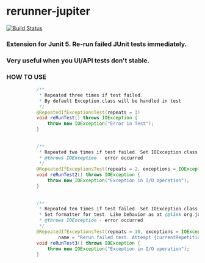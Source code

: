 # rerunner-jupiter
[![Build Status](https://travis-ci.org/artsok/rerunner-jupiter.svg?branch=master)](https://travis-ci.org/artsok/rerunner-jupiter)

### Extension for Junit 5. Re-run failed JUnit tests immediately.
### Very useful when you UI/API tests don't stable.

### HOW TO USE

```java
           /** 
            * Repeated three times if test failed.
            * By default Exception.class will be handled in test
            */
           @RepeatedIfExceptionsTest(repeats = 3)
           void reRunTest() throws IOException {
               throw new IOException("Error in Test");
           }
       
       
           /**
            * Repeated two times if test failed. Set IOException.class that will be handled in test
            * @throws IOException - error occurred
            */
           @RepeatedIfExceptionsTest(repeats = 2, exceptions = IOException.class)
           void reRunTest2() throws IOException {
               throw new IOException("Exception in I/O operation");
           }
       
       
           /**
            * Repeated ten times if test failed. Set IOException.class that will be handled in test
            * Set formatter for test. Like behavior as at {@link org.junit.jupiter.api.RepeatedTest}
            * @throws IOException - error occurred
            */
           @RepeatedIfExceptionsTest(repeats = 10, exceptions = IOException.class,
                   name = "Rerun failed test. Attempt {currentRepetition} of {totalRepetitions}")
           void reRunTest3() throws IOException {
               throw new IOException("Exception in I/O operation");
           }
```
